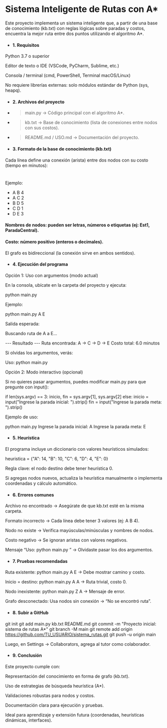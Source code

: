 # Sistema Inteligente de Rutas con A*

Este proyecto implementa un sistema inteligente que, a partir de una base de conocimiento (kb.txt) con reglas lógicas sobre paradas y costos, encuentra la mejor ruta entre dos puntos utilizando el algoritmo A*.

- #### 1. Requisitos

Python 3.7 o superior

Editor de texto o IDE (VSCode, PyCharm, Sublime, etc.)

Consola / terminal (cmd, PowerShell, Terminal macOS/Linux)

No requiere librerías externas: solo módulos estándar de Python (sys, heapq).

- #### 2. Archivos del proyecto

- > main.py → Código principal con el algoritmo A*.

- > kb.txt → Base de conocimiento (lista de conexiones entre nodos con sus costos).

- > README.md / USO.md → Documentación del proyecto.

- #### 3. Formato de la base de conocimiento (kb.txt)

Cada línea define una conexión (arista) entre dos nodos con su costo (tiempo en minutos):

# <ORIGEN> <DESTINO> <COSTO>

Ejemplo:

- A B 4
- A C 2
- B D 5
- C D 1
- D E 3


#### Nombres de nodos: pueden ser letras, números o etiquetas (ej: Est1, ParadaCentral).

#### Costo: número positivo (enteros o decimales).

El grafo es bidireccional (la conexión sirve en ambos sentidos).

- #### 4. Ejecución del programa
Opción 1: Uso con argumentos (modo actual)

En la consola, ubícate en la carpeta del proyecto y ejecuta:

python main.py <inicio> <fin>


Ejemplo:

python main.py A E

Salida esperada:

Buscando ruta de A a E...

--- Resultado ---
Ruta encontrada: A -> C -> D -> E
Costo total: 6.0 minutos


Si olvidas los argumentos, verás:

Uso: python main.py <inicio> <fin>

Opción 2: Modo interactivo (opcional)

Si no quieres pasar argumentos, puedes modificar main.py para que pregunte con input():

if len(sys.argv) == 3:
    inicio, fin = sys.argv[1], sys.argv[2]
else:
    inicio = input("Ingrese la parada inicial: ").strip()
    fin = input("Ingrese la parada meta: ").strip()


Ejemplo de uso:

python main.py
Ingrese la parada inicial: A
Ingrese la parada meta: E

- #### 5. Heurística

El programa incluye un diccionario con valores heurísticos simulados:

heuristica = {"A": 14, "B": 10, "C": 6, "D": 4, "E": 0}


Regla clave: el nodo destino debe tener heurística 0.

Si agregas nodos nuevos, actualiza la heurística manualmente o implementa coordenadas y cálculo automático.

- #### 6. Errores comunes

Archivo no encontrado → Asegúrate de que kb.txt esté en la misma carpeta.

Formato incorrecto → Cada línea debe tener 3 valores (ej: A B 4).

Nodo no existe → Verifica mayúsculas/minúsculas y nombres de nodos.

Costo negativo → Se ignoran aristas con valores negativos.

Mensaje “Uso: python main.py <inicio> <fin>” → Olvidaste pasar los dos argumentos.

- #### 7. Pruebas recomendadas

Ruta existente: python main.py A E → Debe mostrar camino y costo.

Inicio = destino: python main.py A A → Ruta trivial, costo 0.

Nodo inexistente: python main.py Z A → Mensaje de error.

Grafo desconectado: Usa nodos sin conexión → “No se encontró ruta”.

- #### 8. Subir a GitHub
git init
git add main.py kb.txt README.md
git commit -m "Proyecto inicial: sistema de rutas A*"
git branch -M main
git remote add origin https://github.com/TU_USUARIO/sistema_rutas.git
git push -u origin main


Luego, en Settings → Collaborators, agrega al tutor como colaborador.

- #### 9. Conclusión

Este proyecto cumple con:

Representación del conocimiento en forma de grafo (kb.txt).

Uso de estrategias de búsqueda heurística (A*).

Validaciones robustas para nodos y costos.

Documentación clara para ejecución y pruebas.

Ideal para aprendizaje y extensión futura (coordenadas, heurísticas dinámicas, interfaces).
